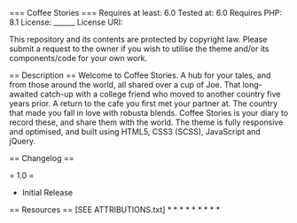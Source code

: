 === Coffee Stories ===
Requires at least: 6.0
Tested at: 6.0
Requires PHP: 8.1
License: ______
License URI: 

This repository and its contents are protected by copyright law. Please submit a request to the owner if you wish to utilise the theme and/or its components/code for your own work.

== Description ==
Welcome to Coffee Stories. A hub for your tales, and from those around the world, all shared over a cup of Joe. That long-awaited catch-up with a college friend who moved to another country five years prior. A return to the cafe you first met your partner at. The country that made you fall in love with robusta blends. Coffee Stories is your diary to record these, and share them with the world. The theme is fully responsive and optimised, and built using HTML5, CSS3 (SCSS), JavaScript and jQuery.

== Changelog ==

= 1.0 =
 * Initial Release

== Resources ==
[SEE ATTRIBUTIONS.txt]
*
*
*
*
*
*
*
*
*
